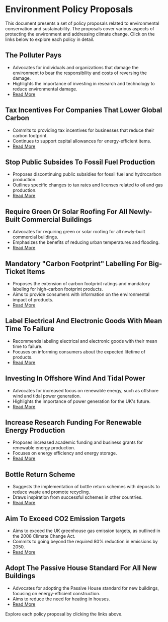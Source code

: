 # Environment Policy Proposals

This document presents a set of policy proposals related to environmental conservation and sustainability. The proposals cover various aspects of protecting the environment and addressing climate change. Click on the links below to explore each policy in detail.

## The Polluter Pays
- Advocates for individuals and organizations that damage the environment to bear the responsibility and costs of reversing the damage.
- Highlights the importance of investing in research and technology to reduce environmental damage.
- [Read More](#the-polluter-pays)

## Tax Incentives For Companies That Lower Global Carbon
- Commits to providing tax incentives for businesses that reduce their carbon footprint.
- Continues to support capital allowances for energy-efficient items.
- [Read More](#tax-incentives-for-companies-that-lower-global-carbon)

## Stop Public Subsides To Fossil Fuel Production
- Proposes discontinuing public subsidies for fossil fuel and hydrocarbon production.
- Outlines specific changes to tax rates and licenses related to oil and gas production.
- [Read More](#stop-public-subsides-to-fossil-fuel-production)

## Require Green Or Solar Roofing For All Newly-Built Commercial Buildings
- Advocates for requiring green or solar roofing for all newly-built commercial buildings.
- Emphasizes the benefits of reducing urban temperatures and flooding.
- [Read More](#require-green-or-solar-roofing-for-all-newly-built-commercial-buildings)

## Mandatory "Carbon Footprint" Labelling For Big-Ticket Items
- Proposes the extension of carbon footprint ratings and mandatory labeling for high-carbon footprint products.
- Aims to provide consumers with information on the environmental impact of products.
- [Read More](#mandatory-carbon-footprint-labelling-for-big-ticket-items)

## Label Electrical And Electronic Goods With Mean Time To Failure
- Recommends labeling electrical and electronic goods with their mean time to failure.
- Focuses on informing consumers about the expected lifetime of products.
- [Read More](#label-electrical-and-electronic-goods-with-mean-time-to-failure)

## Investing In Offshore Wind And Tidal Power
- Advocates for increased focus on renewable energy, such as offshore wind and tidal power generation.
- Highlights the importance of power generation for the UK's future.
- [Read More](#investing-in-offshore-wind-and-tidal-power)

## Increase Research Funding For Renewable Energy Production
- Proposes increased academic funding and business grants for renewable energy production.
- Focuses on energy efficiency and energy storage.
- [Read More](#increase-research-funding-for-renewable-energy-production)

## Bottle Return Scheme
- Suggests the implementation of bottle return schemes with deposits to reduce waste and promote recycling.
- Draws inspiration from successful schemes in other countries.
- [Read More](#bottle-return-scheme)

## Aim To Exceed CO2 Emission Targets
- Aims to exceed the UK greenhouse gas emission targets, as outlined in the 2008 Climate Change Act.
- Commits to going beyond the required 80% reduction in emissions by 2050.
- [Read More](#aim-to-exceed-co2-emission-targets)

## Adopt The Passive House Standard For All New Buildings
- Advocates for adopting the Passive House standard for new buildings, focusing on energy-efficient construction.
- Aims to reduce the need for heating in houses.
- [Read More](#adopt-the-passive-house-standard-for-all-new-buildings)

Explore each policy proposal by clicking the links above.
